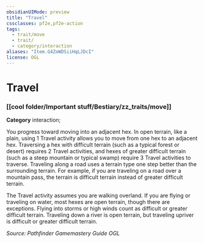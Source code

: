 ```yaml
---
obsidianUIMode: preview
title: "Travel"
cssclasses: pf2e,pf2e-action
tags:
  - trait/move
  - trait/
  - category/interaction
aliases: "Item.G4ZoWDSiiHqLJDcI"
license: OGL
---
```

# Travel

### [[cool folder/Important stuff/Bestiary/zz_traits/move]]

**Category** interaction; 




You progress toward moving into an adjacent hex. In open terrain, like a plain, using 1 Travel activity allows you to move from one hex to an adjacent hex. Traversing a hex with difficult terrain (such as a typical forest or desert) requires 2 Travel activities, and hexes of greater difficult terrain (such as a steep mountain or typical swamp) require 3 Travel activities to traverse. Traveling along a road uses a terrain type one step better than the surrounding terrain. For example, if you are traveling on a road over a mountain pass, the terrain is difficult terrain instead of greater difficult terrain.

The Travel activity assumes you are walking overland. If you are flying or traveling on water, most hexes are open terrain, though there are exceptions. Flying into storms or high winds count as difficult or greater difficult terrain. Traveling down a river is open terrain, but traveling upriver is difficult or greater difficult terrain.

*Source: Pathfinder Gamemastery Guide*
*OGL*
